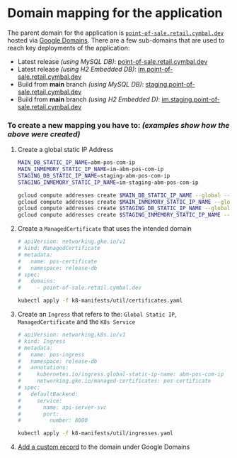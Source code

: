 # Domain mapping for the application

The parent domain for the application is [`point-of-sale.retail.cymbal.dev`](http://point-of-sale.retail.cymbal.dev)
hosted via [Google Domains](https://domains.google/). There are a few
sub-domains that are used to reach key deployments of the application:
- Latest release _(using MySQL DB)_: [point-of-sale.retail.cymbal.dev](http://point-of-sale.retail.cymbal.dev)
- Latest release _(using H2 Embedded DB)_: [im.point-of-sale.retail.cymbal.dev](http://im.point-of-sale.retail.cymbal.dev)
- Build from **main** branch  _(using MySQL DB)_: [staging.point-of-sale.retail.cymbal.dev](http://staging.point-of-sale.retail.cymbal.dev)
- Build from **main** branch  _(using H2 Embedded D)_: [im.staging.point-of-sale.retail.cymbal.dev](http://im.staging.point-of-sale.retail.cymbal.dev)

### To create a new mapping you have to: _(examples show how the above were created)_
1. Create a global static IP Address
    ```sh
    MAIN_DB_STATIC_IP_NAME=abm-pos-com-ip
    MAIN_INMEMORY_STATIC_IP_NAME=im-abm-pos-com-ip
    STAGING_DB_STATIC_IP_NAME=staging-abm-pos-com-ip
    STAGING_INMEMORY_STATIC_IP_NAME=im-staging-abm-pos-com-ip

    gcloud compute addresses create $MAIN_DB_STATIC_IP_NAME --global --project point-of-sale-ci
    gcloud compute addresses create $MAIN_INMEMORY_STATIC_IP_NAME --global --project point-of-sale-ci
    gcloud compute addresses create $STAGING_DB_STATIC_IP_NAME --global --project point-of-sale-ci
    gcloud compute addresses create $STAGING_INMEMORY_STATIC_IP_NAME --global --project point-of-sale-ci
    ```
2. Create a `ManagedCertificate` that uses the intended domain
    ```sh
    # apiVersion: networking.gke.io/v1
    # kind: ManagedCertificate
    # metadata:
    #   name: pos-certificate
    #   namespace: release-db
    # spec:
    #   domains:
    #     - point-of-sale.retail.cymbal.dev

    kubectl apply -f k8-manifests/util/certificates.yaml
    ```
3. Create an `Ingress` that refers to the: `Global Static IP`, `ManagedCertificate` and the `K8s Service`
    ```sh
    # apiVersion: networking.k8s.io/v1
    # kind: Ingress
    # metadata:
    #   name: pos-ingress
    #   namespace: release-db
    #   annotations:
    #     kubernetes.io/ingress.global-static-ip-name: abm-pos-com-ip
    #     networking.gke.io/managed-certificates: pos-certificate
    # spec:
    #   defaultBackend:
    #     service:
    #       name: api-server-svc
    #       port:
    #         number: 8080

    kubectl apply -f k8-manifests/util/ingresses.yaml
    ```
5. [Add a custom record](https://support.google.com/domains/answer/3290350?visit_id=637879921124266523-2802260515&rd=1) to the domain under Google Domains